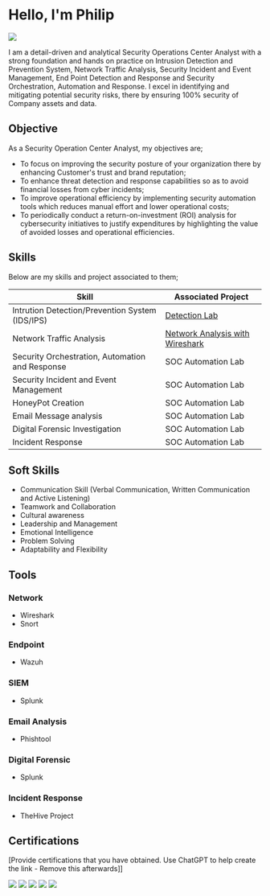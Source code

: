 # Hello, I'm Philip

<a href="https://www.linkedin.com/in/philip-osita-ogbunugafor-547719318"><img src="https://img.shields.io/badge/-LinkedIn-0072b1?&style=for-the-badge&logo=linkedin&logoColor=white"/></a>

I am a detail-driven and analytical Security Operations Center Analyst with a strong foundation and hands on practice on Intrusion Detection and Prevention System, Network Traffic Analysis, Security Incident and Event Management, End Point Detection and Response and Security Orchestration, Automation and Response. I excel in identifying and mitigating potential security risks, there by ensuring 100% security of Company assets and data.

## Objective

As a Security Operation Center Analyst, my objectives are; 
* To focus on improving the security posture of your organization there by enhancing Customer's trust and brand reputation;
* To enhance threat detection and response capabilities so as to avoid financial losses from cyber incidents;
* To improve operational efficiency by implementing security automation tools which reduces manual effort and lower operational costs;
* To periodically conduct a return-on-investment (ROI) analysis for cybersecurity initiatives to justify expenditures by highlighting the value of avoided losses and operational efficiencies.

## Skills

Below are my skills and project associated to them;

|                      Skill                       |            Associated Project                  |
|--------------------------------------------------|------------------------------------------------|
| Intrution Detection/Prevention System (IDS/IPS)  | <a href="https://google.com">Detection Lab</a> |
| Network Traffic Analysis                         | <a href="https://docs.google.com/presentation/d/1PYNImKchFDdAMRzhICPJgDHEY90RntKk/edit?usp=sharing&ouid=116655357902679387992&rtpof=true&sd=true">Network Analysis with Wireshark</a> |
| Security Orchestration, Automation and Response  | SOC Automation Lab                             |
| Security Incident and Event Management           | SOC Automation Lab                             |
| HoneyPot Creation                                | SOC Automation Lab                             |
| Email Message analysis                           | SOC Automation Lab                             |
| Digital Forensic Investigation                   | SOC Automation Lab                             |
| Incident Response                                | SOC Automation Lab                             |


## Soft Skills

* Communication Skill (Verbal Communication, Written Communication and Active Listening)
* Teamwork and Collaboration
* Cultural awareness
* Leadership and Management
* Emotional Intelligence
* Problem Solving
* Adaptability and Flexibility






## Tools

### Network
* Wireshark
* Snort

### Endpoint
* Wazuh

### SIEM
* Splunk

### Email Analysis
* Phishtool

### Digital Forensic
* Splunk

### Incident Response
* TheHive Project

## Certifications
[Provide certifications that you have obtained. Use ChatGPT to help create the link - Remove this afterwards]]
<div>
<img src="https://img.shields.io/badge/-Security%2B-FF0000?&style=for-the-badge&logo=CompTIA&logoColor=white" />
<img src="https://img.shields.io/badge/-Network%2B-007ACC?&style=for-the-badge&logo=CompTIA&logoColor=white" />
<img src="https://img.shields.io/badge/-A%2B-4D4D4D?&style=for-the-badge&logo=CompTIA&logoColor=white" />
<img src="https://img.shields.io/badge/-CDSA-006400?&style=for-the-badge&logoColor=white" />
<img src="https://img.shields.io/badge/-CCD-000080?&style=for-the-badge&logoColor=white" />
</div>

